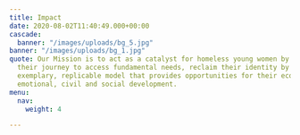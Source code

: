```yaml
---
title: Impact
date: 2020-08-02T11:40:49.000+00:00
cascade:
  banner: "/images/uploads/bg_5.jpg"
banner: "/images/uploads/bg_1.jpg"
quote: Our Mission is to act as a catalyst for homeless young women by facilitating
  their journey to access fundamental needs, reclaim their identity by building an
  exemplary, replicable model that provides opportunities for their economic, psychological,
  emotional, civil and social development.
menu:
  nav:
    weight: 4

---
```

